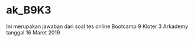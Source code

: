 # ak_B9K3
Ini merupakan jawaban dari soal tes online Bootcamp 9 Kloter 3 Arkademy tanggal 16 Maret 2019
